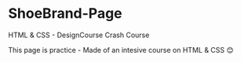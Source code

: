 # ShoeBrand-Page
HTML &amp; CSS - DesignCourse Crash Course

This page is practice - Made of an intesive course on HTML & CSS 😊
